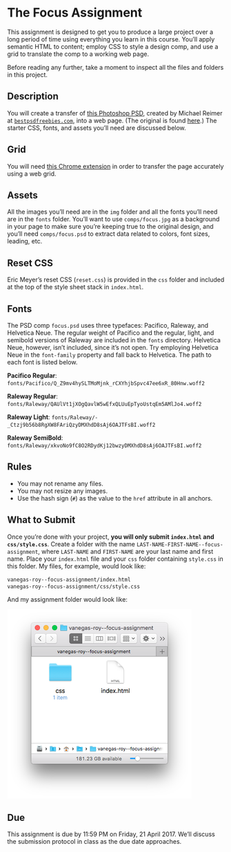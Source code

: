 # The Focus Assignment

This assignment is designed to get you to produce a large project over a long period of time using everything you learn in this course. You’ll apply semantic HTML to content; employ CSS to style a design comp, and use a grid to translate the comp to a working web page.

Before reading any further, take a moment to inspect all the files and folders in this project.

## Description

You will create a transfer of [this Photoshop PSD](comps/focus.psd), created by Michael Reimer at [`bestpsdfreebies.com`](http://www.bestpsdfreebies.com/), into a web page. (The original is found [here](http://www.bestpsdfreebies.com/freebie/focus-psd-theme/).) The starter CSS, fonts, and assets you’ll need are discussed below.

## Grid

You will need [this Chrome extension](https://github.com/code-warrior/the-modular-grid) in order to transfer the page accurately using a web grid.

## Assets

All the images you’ll need are in the `img` folder and all the fonts you’ll need are in the `fonts` folder. You’ll want to use `comps/focus.jpg` as a background in your page to make sure you’re keeping true to the original design, and you’ll need `comps/focus.psd` to extract data related to colors, font sizes, leading, etc.

## Reset CSS

Eric Meyer’s reset CSS (`reset.css`) is provided in the `css` folder and included at the top of the style sheet stack in `index.html`.

## Fonts

The PSD comp `focus.psd` uses three typefaces: Pacifico, Raleway, and Helvetica Neue. The regular weight of Pacifico and the regular, light, and semibold versions of Raleway are included in the `fonts` directory. Helvetica Neue, however, isn’t included, since it’s not open. Try employing Helvetica Neue in the `font-family` property and fall back to Helvetica. The path to each font is listed below.

**Pacifico Regular**: `fonts/Pacifico/Q_Z9mv4hySLTMoMjnk_rCXYhjbSpvc47ee6xR_80Hnw.woff2`

**Raleway Regular**: `fonts/Raleway/QAUlVt1jXOgQavlW5wEfxQLUuEpTyoUstqEm5AMlJo4.woff2`

**Raleway Light**: `fonts/Raleway/-_Ctzj9b56b8RgXW8FAriQzyDMXhdD8sAj6OAJTFsBI.woff2`

**Raleway SemiBold**: `fonts/Raleway/xkvoNo9fC8O2RDydKj12bwzyDMXhdD8sAj6OAJTFsBI.woff2`


## Rules

- You may not rename any files.
- You may not resize any images.
- Use the hash sign (`#`) as the value to the `href` attribute in all anchors.

## What to Submit

Once you’re done with your project, **you will only submit `index.html` and `css/style.css`**. Create a folder with the name `LAST-NAME-FIRST-NAME--focus-assignment`, where `LAST-NAME` and `FIRST-NAME` are your last name and first name. Place your `index.html` file and your `css` folder containing `style.css` in this folder. My files, for example, would look like:

    vanegas-roy--focus-assignment/index.html
    vanegas-roy--focus-assignment/css/style.css

And my assignment folder would look like:

![](assignment-submission-example.png)

## Due

This assignment is due by 11:59 PM on Friday, 21 April 2017. We’ll discuss the submission protocol in class as the due date approaches.

